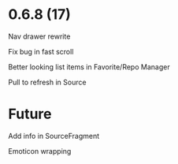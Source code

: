 # 0.6.8 (17)

Nav drawer rewrite

Fix bug in fast scroll

Better looking list items in Favorite/Repo Manager

Pull to refresh in Source

# Future

Add info in SourceFragment

Emoticon wrapping